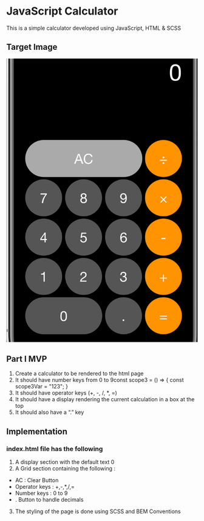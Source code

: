# JavaScript Calculator

This is a simple calculator developed using JavaScript, HTML &amp; SCSS

## Target Image

![TargetImage](./images/target-image.png)

## Part I MVP

1. Create a calculator to be rendered to the html page
2. It should have number keys from 0 to 9const scope3 = () => { const scope3Var = "123"; }
3. It should have operator keys (+, -, /, \*, =)
4. It should have a display rendering the current calculation in a box at the top
5. It should also have a “.” key

## Implementation

### index.html file has the following

1. A display section with the default text 0
2. A Grid section containing the following :

-   AC : Clear Button
-   Operator keys : +,-,\*,/,=
-   Number keys : 0 to 9
-   . Button to handle decimals

3. The styling of the page is done using SCSS and BEM Conventions
